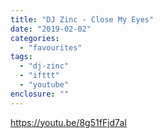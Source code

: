 ```yaml
---
title: "DJ Zinc - Close My Eyes"
date: "2019-02-02"
categories: 
  - "favourites"
tags: 
  - "dj-zinc"
  - "ifttt"
  - "youtube"
enclosure: ""
---
```


https://youtu.be/8g51fFjd7aI
